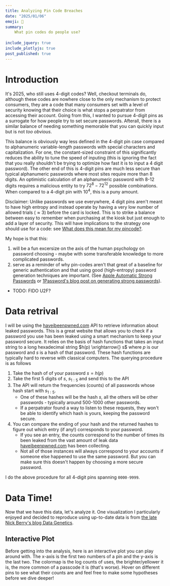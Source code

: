 ```yaml
---
title: Analyzing Pin Code Breaches
date: "2025/01/06"
emoji: 🔐
summary: 
    What pin codes do people use?

include_jquery: true
include_plotlyjs: true
post_published: true
---
```


# Introduction

It's 2025, who still uses 4-digit codes? Well, checkout terminals do, although these codes
are nowhere close to the only mechanism to protect consumers, they are a code that many 
consumers set with a level of security knowing that their choice is what stops a perpatrator
from accessing their account. Going from this, I wanted to pursue 4-digit pins as a surrogate 
for how people try to set secure passwords. Afterall, there is a similar balance of needing 
something memorable that you can quickly input but is not *too obvious*. 

This balance is obviously way less defined in the 4-digit pin case compared to alphanumeric 
variable-length passwords with special characters and capitalization. For one, the 
constant-sized constraint of this significantly reduces the ability to tune the speed of
inputing (this is ignoring the fact that you really shouldn't be trying to optimize how fast
it is to input a 4 digit password). The other end of this is 4-digit pins are much less secure
than typical alphanumeric passwords where most sites require more than 8 digits. An optimistic
calculation of an alphanumeric password with 8-12 digits requires a malicious entity to try 
$72^{8}-72^{12}$ possible combinations. When compared to a 4-digit pin with $10^4$, this is a 
puny amount.

Disclaimer: Unlike passwords we use everywhere, 4 digit pins aren't meant to have high entropy
and instead operate by having a very low number of allowed trials ($\approx 3$) before the card
is locked. This is to strike a balance between easy to remember when purchasing at the kiosk
but just enough to add a layer of security. This will have implications to the strategy one
should use for a code: see [What does this mean for my pincode?](#what-does-this-mean-for-my-pincode).

My hope is that this:
1. will be a fun excersize on the axis of the human psychology on password choosing - maybe with some transferable knowledge to more complicated passwords. 
2. serve as a reminder of why pin-codes aren't that great of a baseline for generic authentication and that using good (high-entropy) password generation techniques are important. (See [Apple Automatic Strong Passwords](https://support.apple.com/guide/security/automatic-strong-passwords-secc84c811c4/web) or [1Password's blog post on generating strong passwords](https://blog.1password.com/how-to-generate-random-password/)).

- TODO: FIDO U2F?

# Data retrival

I will be using the [haveibeenpwned.com](https://haveibeenpwned.com/) API to retrieve information about leaked passwords. 
This is a great website that allows you to check if a password you use has been leaked using a smart mechanism to keep your
password secure. It relies on the basis of hash functions that takes an input string to a long hexadecimal string 
$h(p) \xrightarrow{} s$ where $p$ is our password and $s$ is a hash of that password. These hash functions are typically hard
to reverse with classical computers. The querying procedure is as follows

1. Take the hash of of your password $s = h(p)$
2. Take the first 5 digits of $s$, $s_{1:5}$ and send this to the API
3. The API will return the frequencies (counts) of all passwords whose hash start with $s_{1:5}$.
   - One of these hashes will be the hash $s$, all the others will be other passwords - typically around 500-1000 other passwords.
   - If a perpatrator found a way to listen to these requests, they won't be able to identify which hash is yours, keeping the password secure.
4. You can compare the ending of your hash and the returned hashes to figure out which entry (if any!) corresponds to your password.
   - If you see an entry, the counts correspond to the number of times its been leaked from the vast amount of leak data [haveibeenpwned.com](https://haveibeenpwned.com/) has been collecting.
   - Not all of those instances will always correspond to your accounts if someone else happened to use the same password. But you can make sure this doesn't happen by choosing a more secure password.

I do the above procedure for all 4-digit pins spanning `0000-9999`.

# Data Time!

Now that we have this data, let's analyze it. One visualization I particularly enjoyed and decided to reproduce using up-to-date data 
is from [the late Nick Berry's blog Data Genetics](http://www.datagenetics.com/blog/september32012/index.html). 



## Interactive Plot

Before getting into the analysis, here is an interactive plot you can play around with. The x-axis is the first two numbers of a pin
and the y-axis is the last two. The colormap is the log counts of uses, the brighter/yellower it is, the more common of a passcode
it is (that's worse). Hover on different pins to see what their counts are and feel free to make some hypotheses before we dive deeper!

<center>
<div id="plot1" style="width: 60vh; height: 60vh; display: inline-block;"></div>
</center>
<script src="four_pin_code_interactive_plot.js"></script>

## The O.G. Figure

This figure is replicating the 2012 igure from [Nick Berry's blog](http://www.datagenetics.com/blog/september32012/index.html) with updated information.
Below is a static version of the image for no-js browsers.

<center>
<figure>
   <img src="four_pin_code_analysis_heatmap.png" width="75%"/>
  <figcaption>Figure plotting the log-counts of various 4-digit pins where the x-axis and y-axis are the first and last two digits of the pincode respectively. It's easy to see correlations in the data,
  such as the diagonal representing repated doublets (code of the form $c_1c_2c_1c_2$) or the vertical feature at 19/20 corresponding to passwords with the basis of years under them (for example, codes based on birthdays).
  </figcaption>
</figure>
</center>

We can see several notable features such as a strong vertical features, a strong diagonal, random-seeming spikes of color with some 
diagonal structures, a large dark band on the left and finally a weird `y=x` symmetric bright region in the bottom left corner. We'll
analyze all of these (and more!) in the next sections.

# In Depth-Analysis

## What years are code-years

Let's zoom in on the vertical feature from the above plot

<center>
<figure>
   <img src="four_pin_code_analysis_1900s.png" width="100%"/>
  <figcaption>Figure plotting the frequency of codes that start (left subplot) and end (right subplot) with 19. We can see that the frequency of passwords that stay with 19 are much more common than
  other random passwords (median in red) and than passwords with 19 in the last two digits. This means that the 19 at the beginning has
  some entropy to it.
  </figcaption>
</figure>
</center>

The next thing I wanted to look at was what was the distribution of the years people tend to write down: 

<center>
<figure>
   <img src="four_pin_code_analysis_year_fit.png" width="75%"/>
  <figcaption>
  </figcaption>
</figure>
</center>

It looks like the distribution resembles a gaussian centered around the year 1988 with a standard deviation of 19 years 🤷. This is smack in the middle
of the timeframe millenials are considered to be born with a std slightly larger than a generation. This makes some sense given the population that uses
system's that rely on 4-digit pins and the recent trends toward safer codes. These years don't necessarily equate to birthdays only, it could be children's/parent's
birthdays, weddings or any other dates of note (if not non-date related reasons), but the assumption of birthdays seems to be plausible given this gaussian-like
distribution and the makeup of the population.

## Date Codes

<center>
<figure>
   <img src="four_pin_code_analysis_date_grid.png" width="100%"/>
  <figcaption>
<div markdown="1" style="text-align: left">

- (a) i. zoom into the lower-left corner of the figure in [The O.G. Figure](#the-og-figure), highlighting two regions that correspond to dates.
- (a) ii. the green vertical segment pre-rotation
- (b) Number of days per month for a calendar year (including leap years)
- (c) i. the red region from (a) i. corresponding to codes that resemble a date of the format DD/MM.
- (c) ii. the green region from (a) ii. rotated to resemble (c) i. for dates of the format MM/DD.
</div>

  </figcaption>
</figure>
</center>

There is a $y=x$ symmetric structure in the bottom left of the main figure that resembles codes built from joining months and days together.
We can verify this by seeing how the structure in (c) i and ii matches that of (b), where the months that have less than 31 days have a divot in them.
The median of the `DD/MM` code panel (red dashed pane) is greater than that of the `MM/DD` panel (green solid), suggesting it is more common
as a pin code.

For the curious, here is a heatmap of aggregated birthdays from the social security administration:
<center>
<figure>
   <img src="four_pin_code_analysis_ssa_bdays.png" width="75%"/>
  <figcaption>
<div markdown="1" style="text-align: left">
A representative distribution of U.S. Birthdays over the span of 15 years. Dips can be seen
on major observed U.S. holidays and February 29th (a leap day). A birthday on February 29th
is 4 times less likely than any other day.
</div>

  </figcaption>
</figure>
</center>

The frequency of the code `0229` is 41% as much as that of `0228`, whereas the birthday 02/29 frequency is
25% as much as of 02/28.

About 17.8% of codes can be considered date codes (if pin codes were equally frequency, this would instead be 6%).

## The diagonal feature


There is a prominent diagonal feature in the main heatmap that represents code with 2 repeating digits.
This prominent diagonal features an additional spike every $\approx 11$ tiles, as is evident in the plot
below, which plots the frequency vs. the repeated sequence of 2 digits.

<center>
<figure>
   <img src="four_pin_code_analysis_diag.png" width="75%"/>
  <figcaption>
  </figcaption>
</figure>
</center>

We can notice that there are two additional peaks that are even more frequent than all repeated digit
codes (for example, `3333`). These peaks at `2020` and `6969` are probably significant due to their 
correspondance with meme-y dates.

7% of all codes lie on the diagonal feature, as opposed to an expected 1% of the code space being
taken up by diagonal codes.


## Common Digits

Below is an analysis of the most common digits counting repetitions in blue and without counting
repetitions in orange. As in, `0000` is counts `0` four times in blue and once in orange.

<center>
<figure>
   <img src="four_pin_code_analysis_common_digits.png" width="75%"/>
  <figcaption>
  </figcaption>
</figure>
</center>

`1` and `2` are the most common digits followed by `0` if you allow for repetitions and `3` if you don't.
This is probably because many of the `0` codes get halved in frequency if the code is based on a date.

## Least used space of pins

There is an interesting gap when the first digit is `0` and the last two digits are `>31`.
This probably has to do with people being less likely to write a 4 digit number that starts with `0`. 
The reason some numbers are populated densely at the bottom is the prevalance of the code `0000` and the
overlap with the date grid - hence the `>31`.

4.6% of codes used occupy this region of space, even though the size of this region is 6.8% of the total 
possible space of codes. This is a pretty good indication that this region is very underutilized and you 
should consider codes in this region next time you are crafting a pincode.

## What about rotational codes

I looked into this way less than I wanted, but for every project, there comes a time where you need to decide 
to stop going down rabbit holes and leaving it for your (or someone elses! maybe you?!) future self.

Here I decided to take some random convinient codes that have a nice clockwise (CW) or counter-clockwise (CCW)
rotation to them and decided to see which orientation of a code is more common. I think this points towards CW
codes being more common, but further investigation is needed.

<table border="1" class="dataframe">
  <thead>
    <tr>
      <th>Code Generator</th>
      <th>Preferred Orientation</th>
      <th>CW Permutation Counts</th>
      <th>CCW Permutation Counts</th>
    </tr>
  </thead>
  <tbody>
    <tr>
      <td>4268</td>
      <td>CCW</td>
      <td>11635</td>
      <td>17383</td>
    </tr>
    <tr>
      <td>1397</td>
      <td>CW</td>
      <td>11161</td>
      <td>9439</td>
    </tr>
    <tr>
      <td>1254</td>
      <td>CW</td>
      <td>17781</td>
      <td>13652</td>
    </tr>
    <tr>
      <td>4587</td>
      <td>CW</td>
      <td>8017</td>
      <td>7959</td>
    </tr>
    <tr>
      <td>5698</td>
      <td>CW</td>
      <td>7624</td>
      <td>7036</td>
    </tr>
    <tr>
      <td>5907</td>
      <td>CW</td>
      <td>5128</td>
      <td>4735</td>
    </tr>
    <tr>
      <td>1367</td>
      <td>CW</td>
      <td>6998</td>
      <td>6168</td>
    </tr>
    <tr>
      <td>1394</td>
      <td>CW</td>
      <td>6988</td>
      <td>6326</td>
    </tr>
    <tr>
      <td>1287</td>
      <td>CW</td>
      <td>8420</td>
      <td>7058</td>
    </tr>
    <tr>
      <td>1354</td>
      <td>CCW</td>
      <td>8974</td>
      <td>20038</td>
    </tr>
    <tr>
      <td>1365</td>
      <td>CW</td>
      <td>8799</td>
      <td>7285</td>
    </tr>
  </tbody>
</table>

It would be fun to model this more intently by including a model of how "hard" hitting certain 
keystrokes (and the order) of them is. For example, by adding some form of weighted cartesian-esque 
distance between keys and the resting position of a thumb after the previous key.

## Common (and 1 not very common) Codes

<center>
<figure>
   <img src="four_pin_code_analysis_heatmap_highlighted.png" width="75%"/>
  <figcaption>
  </figcaption>
</figure>
</center>

Looking at the heatmap, I circled a subset of the highest frequency codes in red. A malicious entity would cycle through as many of these
high frequency codes before an account gets locked. Ensuring your pin is not one of them decreases the probability they can successfully 
log in/complete a transaction. The most common of these pins is `1234`, followed by `1111`. Some of them are meme-y `0420` while others 
are just counting.

When Nick originally published his post, he feared that the least utilized pin at the time `8068` would become one of the highest
frequency pins after everyone starts adopting this pin (see (nash equilibrium)[https://en.wikipedia.org/wiki/Nash_equilibrium] for more details). 
I'm happy to report that after 13 years later, 8068 is no where near the most used pin (within lowest 6% of pin codes). 
The least used pin in this dataset this time around is `0849` - if one extrapolates the public's indifference to optimal solutions, using this
as your next code will probably be a safe bet.

# What does this mean for my pincode?

While the pin code wasn't designed to be infinitely secure for credit cards, you definitely want to use a non-frequent (not circled in red) 
code when using a 4 digit code. Avoiding birthdays and information linked to your personhood is often a good idea, as a malicious agent can
find easy ways to access information such as date of birth and addresses through social engineering, stalking or data leaks.
If you want use this data as a prior when generating a pincode, you technically are more secure choosing a password where the first digit 
starts with `0` and the third digit starts with a number larger than `3`. If this blogpost ever blows up and everyone uses this recipe for a code, 
Nick's warning about the `8068`-code might actually apply in this case -- this would decrease your code parameter space by a factor of $\approx 93 %$
rendering your code crackable.

TODO: correlated info from leaks, dint reuse apsswrods

**As for any other place you can opt to choose a more secure code, do that**. For instance, you should be using your iPhone's 6-digit pin and 
refrain from using the 4-digit pin option. This is incredibly important as this code can aid someone in gaining access to your iCloud account
and/or open credit cards with this information, as reported on in [this WSJ article]([https://www.wsj.com/tech/personal-tech/apple-iphone-security-theft-passcode-data-privacya-basic-iphone-feature-helps-criminals-steal-your-digital-life-cbf14b1a]) for example. For
alphanumeric inputs for passwords, don't use 4 digit pins, use a strong alphanumeric password. For resources on good password practices, see
[Apple Automatic Strong Passwords](https://support.apple.com/guide/security/automatic-strong-passwords-secc84c811c4/web) or
[1Password's blog post on generating strong passwords](https://blog.1password.com/how-to-generate-random-password/).

# Acknowledgements

- ***<span style="color:var(--c-less-pop);">Nick Berry</span>*** for the original idea and innovative work early on.
- ***<span style="color:var(--c-less-pop);">Sophia Diggs-Galligan</span>*** for fun and insightful conversations on the data analysis portion.
- The ***<span style="color:var(--c-less-pop);">HaveIBeenPwned</span>*** team for making all this useful data available to everyone via their free API.